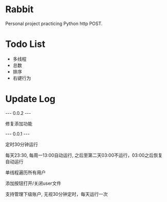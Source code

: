 # Rabbit
Personal project practicing Python http POST.

# Todo List
- 多线程
- 总数
- 排序
- 右键行为

# Update Log

--- 0.0.2 ---

修复添加功能

--- 0.0.1 ---

定时30分钟运行

每天23:30, 每周一13:00自动运行, 之后至第二天03:00不运行，03:00之后恢复自动运行

单线程遍历所有用户

添加按钮打开/关闭user文件

支持管理下级账户, 无视30分钟定时，每天运行一次
